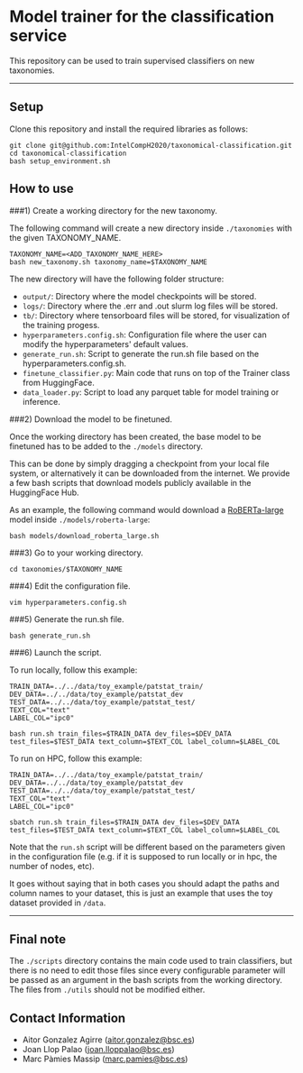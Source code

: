 # Model trainer for the classification service

This repository can be used to train supervised classifiers on new taxonomies.

---

## Setup

Clone this repository and install the required libraries as follows:

```console
git clone git@github.com:IntelCompH2020/taxonomical-classification.git
cd taxonomical-classification
bash setup_environment.sh
```

## How to use

###1) Create a working directory for the new taxonomy.

The following command will create a new directory inside `./taxonomies` with the given TAXONOMY_NAME.

```console
TAXONOMY_NAME=<ADD_TAXONOMY_NAME_HERE>
bash new_taxonomy.sh taxonomy_name=$TAXONOMY_NAME
```

The new directory will have the following folder structure:

- `output/`: Directory where the model checkpoints will be stored.
- `logs/`: Directory where the .err and .out slurm log files will be stored.
- `tb/`: Directory where tensorboard files will be stored, for visualization of the training progess.
- `hyperparameters.config.sh`: Configuration file where the user can modify the hyperparameters' default values.
- `generate_run.sh`: Script to generate the run.sh file based on the hyperparameters.config.sh.
- `finetune_classifier.py`: Main code that runs on top of the Trainer class from HuggingFace.
- `data_loader.py`: Script to load any parquet table for model training or inference.

###2) Download the model to be finetuned.

Once the working directory has been created, the base model to be finetuned has to be added to the `./models` directory.

This can be done by simply dragging a checkpoint from your local file system, or alternatively it can be downloaded from the internet. We provide a few bash scripts that download models publicly available in the HuggingFace Hub.

As an example, the following command would download a [RoBERTa-large](https://huggingface.co/roberta-large) model inside `./models/roberta-large`:

```console
bash models/download_roberta_large.sh
```

###3) Go to your working directory.

```console
cd taxonomies/$TAXONOMY_NAME
```

###4) Edit the configuration file.

```console
vim hyperparameters.config.sh
```

###5) Generate the run.sh file.

```console
bash generate_run.sh
```

###6) Launch the script.

To run locally, follow this example:
```console
TRAIN_DATA=../../data/toy_example/patstat_train/
DEV_DATA=../../data/toy_example/patstat_dev
TEST_DATA=../../data/toy_example/patstat_test/
TEXT_COL="text"
LABEL_COL="ipc0"

bash run.sh train_files=$TRAIN_DATA dev_files=$DEV_DATA test_files=$TEST_DATA text_column=$TEXT_COL label_column=$LABEL_COL
```

To run on HPC, follow this example:
```console
TRAIN_DATA=../../data/toy_example/patstat_train/
DEV_DATA=../../data/toy_example/patstat_dev
TEST_DATA=../../data/toy_example/patstat_test/
TEXT_COL="text"
LABEL_COL="ipc0"

sbatch run.sh train_files=$TRAIN_DATA dev_files=$DEV_DATA test_files=$TEST_DATA text_column=$TEXT_COL label_column=$LABEL_COL
```

Note that the `run.sh` script will be different based on the parameters given in the configuration file (e.g. if it is supposed to run locally or in hpc, the number of nodes, etc).

It goes without saying that in both cases you should adapt the paths and column names to your dataset, this is just an example that uses the toy dataset provided in `/data`.


---

## Final note
The `./scripts` directory contains the main code used to train classifiers, but there is no need to edit those files since every configurable parameter will be passed as an argument in the bash scripts from the working directory. The files from `./utils` should not be modified either.

## Contact Information

- Aitor Gonzalez Agirre (aitor.gonzalez@bsc.es)
- Joan Llop Palao (joan.lloppalao@bsc.es)
- Marc Pàmies Massip (marc.pamies@bsc.es)
